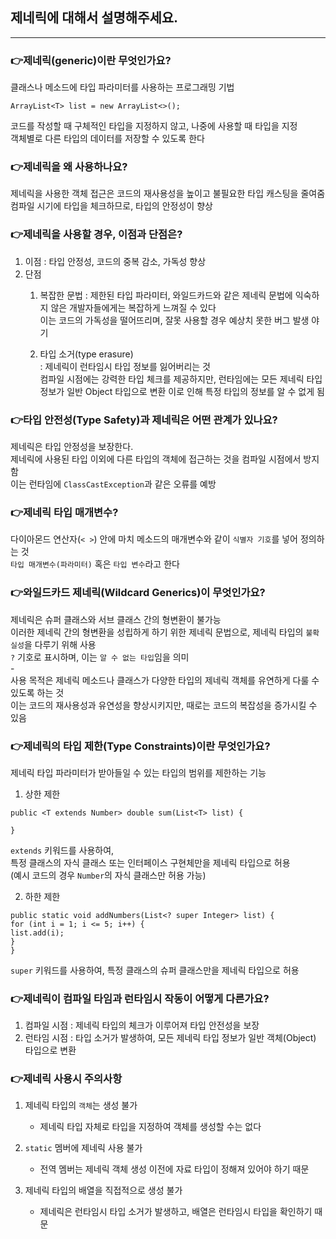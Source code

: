 ## 제네릭에 대해서 설명해주세요.

---

### 👉제네릭(generic)이란 무엇인가요?
클래스나 메소드에 타입 파라미터를 사용하는 프로그래밍 기법
```
ArrayList<T> list = new ArrayList<>();
```
코드를 작성할 때 구체적인 타입을 지정하지 않고, 나중에 사용할 때 타입을 지정  
객체별로 다른 타입의 데이터를 저장할 수 있도록 한다


### 👉제네릭을 왜 사용하나요?
제네릭을 사용한 객체 접근은 코드의 재사용성을 높이고 불필요한 타입 캐스팅을 줄여줌     
컴파일 시기에 타입을 체크하므로, 타입의 안정성이 향상


### 👉제네릭을 사용할 경우, 이점과 단점은?
1. 이점 : 타입 안정성, 코드의 중복 감소, 가독성 향상
2. 단점
    1. 복잡한 문법
       : 제한된 타입 파라미터, 와일드카드와 같은 제네릭 문법에 익숙하지 않은 개발자들에게는 복잡하게 느껴질 수 있다   
         이는 코드의 가독성을 떨어뜨리며, 잘못 사용할 경우 예상치 못한 버그 발생 야기
    
   2. 타입 소거(type erasure)   
       : 제네릭이 런타임시 타입 정보를 잃어버리는 것     
         컴파일 시점에는 강력한 타입 체크를 제공하지만, 런타임에는 모든 제네릭 타입 정보가 일반 Object 타입으로 변환
         이로 인해 특정 타입의 정보를 알 수 없게 됨


### 👉타입 안전성(Type Safety)과 제네릭은 어떤 관계가 있나요?
제네릭은 타입 안정성을 보장한다.    
제네릭에 사용된 타입 이외에 다른 타입의 객체에 접근하는 것을 컴파일 시점에서 방지함   
이는 런타임에 `ClassCastException`과 같은 오류를 예방


### 👉제네릭 타입 매개변수?
다이아몬드 연산자(`< >`) 안에 마치 메소드의 매개변수와 같이 `식별자 기호`를 넣어 정의하는 것    
`타입 매개변수(파라미터)` 혹은 `타입 변수`라고 한다


### 👉와일드카드 제네릭(Wildcard Generics)이 무엇인가요?
제네릭은 슈퍼 클래스와 서브 클래스 간의 형변환이 불가능        
이러한 제네릭 간의 형변환을 성립하게 하기 위한 제네릭 문법으로, 제네릭 타입의 `불확실성`을 다루기 위해 사용    
`?` 기호로 표시하며, 이는 `알 수 없는 타입`임을 의미   
      -    
사용 목적은 제네릭 메소드나 클래스가 다양한 타입의 제네릭 객체를 유연하게 다룰 수 있도록 하는 것     
이는 코드의 재사용성과 유연성을 향상시키지만, 때로는 코드의 복잡성을 증가시킬 수 있음


### 👉제네릭의 타입 제한(Type Constraints)이란 무엇인가요?
제네릭 타입 파라미터가 받아들일 수 있는 타입의 범위를 제한하는 기능

1. 상한 제한
```
public <T extends Number> double sum(List<T> list) {
    
}
```
`extends` 키워드를 사용하여,   
특정 클래스의 자식 클래스 또는 인터페이스 구현체만을 제네릭 타입으로 허용   
(예시 코드의 경우 `Number`의 자식 클래스만 허용 가능)

2. 하한 제한
```
public static void addNumbers(List<? super Integer> list) {
for (int i = 1; i <= 5; i++) {
list.add(i);
}
}
```
`super` 키워드를 사용하여, 특정 클래스의 슈퍼 클래스만을 제네릭 타입으로 허용


### 👉제네릭이 컴파일 타임과 런타임시 작동이 어떻게 다른가요?
1. 컴파일 시점 : 제네릭 타입의 체크가 이루어져 타입 안전성을 보장
2. 런타임 시점 : 타입 소거가 발생하여, 모든 제네릭 타입 정보가 일반 객체(Object) 타입으로 변환


### 👉제네릭 사용시 주의사항
1. 제네릭 타입의 `객체`는 생성 불가
   - 제네릭 타입 자체로 타입을 지정하여 객체를 생성할 수는 없다

2. `static` 멤버에 제네릭 사용 불가
   - 전역 멤버는 제네릭 객체 생성 이전에 자료 타입이 정해져 있어야 하기 때문

3. 제네릭 타입의 배열을 직접적으로 생성 불가
   - 제네릭은 런타임시 타입 소거가 발생하고, 배열은 런타임시 타입을 확인하기 때문